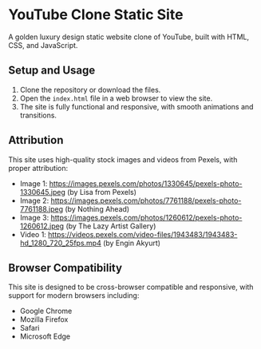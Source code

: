 # YouTube Clone Static Site

A golden luxury design static website clone of YouTube, built with HTML, CSS, and JavaScript.

## Setup and Usage

1. Clone the repository or download the files.
2. Open the `index.html` file in a web browser to view the site.
3. The site is fully functional and responsive, with smooth animations and transitions.

## Attribution

This site uses high-quality stock images and videos from Pexels, with proper attribution:
* Image 1: https://images.pexels.com/photos/1330645/pexels-photo-1330645.jpeg (by Lisa from Pexels)
* Image 2: https://images.pexels.com/photos/7761188/pexels-photo-7761188.jpeg (by Nothing Ahead)
* Image 3: https://images.pexels.com/photos/1260612/pexels-photo-1260612.jpeg (by The Lazy Artist Gallery)
* Video 1: https://videos.pexels.com/video-files/1943483/1943483-hd_1280_720_25fps.mp4 (by Engin Akyurt)

## Browser Compatibility

This site is designed to be cross-browser compatible and responsive, with support for modern browsers including:
* Google Chrome
* Mozilla Firefox
* Safari
* Microsoft Edge